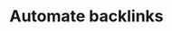 # Automate backlinks 
<!-- #hp -->

<!-- {BearID:A22D8E65-DB55-4606-99BD-52D3D3CB07C2-37104-00000535F5376B59} -->
